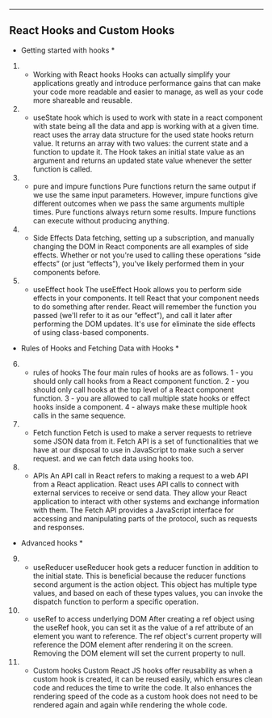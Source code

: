 ----------------------------
React Hooks and Custom Hooks
----------------------------




* Getting started with hooks *

1) - Working with React hooks
Hooks can actually simplify your applications greatly and introduce performance gains that can make your code more readable and easier to manage, as well as your code more shareable and reusable. 

2) - useState hook
which is used to work with state in a react component with state being all the data and app is working with at a given time. react uses the array data structure for the used state hooks return value. It returns an array with two values: the current state and a function to update it. The Hook takes an initial state value as an argument and returns an updated state value whenever the setter function is called.

3) - pure and impure functions
Pure functions return the same output if we use the same input parameters. However, impure functions give different outcomes when we pass the same arguments multiple times. Pure functions always return some results. Impure functions can execute without producing anything.

4) - Side Effects
Data fetching, setting up a subscription, and manually changing the DOM in React components are all examples of side effects. Whether or not you're used to calling these operations “side effects” (or just “effects”), you've likely performed them in your components before.

5) - useEffect hook
The useEffect Hook allows you to perform side effects in your components. It tell React that your component needs to do something after render. React will remember the function you passed (we'll refer to it as our “effect”), and call it later after performing the DOM updates. It's use for eliminate the side effects of using class-based components.




* Rules of Hooks and Fetching Data with Hooks *

6) - rules of hooks
The four main rules of hooks are as follows. 
1 - you should only call hooks from a React component function.
2 - you should only call hooks at the top level of a React component function.
3 - you are allowed to call multiple state hooks or effect hooks inside a component.
4 - always make these multiple hook calls in the same sequence. 

7) - Fetch function
Fetch is used to make a server requests to retrieve some JSON data from it. Fetch API is a set of functionalities that we have at our disposal to use in JavaScript to make such a server request. and we can fetch data using hooks too.

8) - APIs
An API call in React refers to making a request to a web API from a React application. React uses API calls to connect with external services to receive or send data. They allow your React application to interact with other systems and exchange information with them.
The Fetch API provides a JavaScript interface for accessing and manipulating parts of the protocol, such as requests and responses. 




* Advanced hooks *

9) - useReducer
useReducer hook gets a reducer function in addition to the initial state. This is beneficial because the reducer functions second argument is the action object. This object has multiple type values, and based on each of these types values, you can invoke the dispatch function to perform a specific operation. 

10) - useRef to access underlying DOM
After creating a ref object using the useRef hook, you can set it as the value of a ref attribute of an element you want to reference. The ref object's current property will reference the DOM element after rendering it on the screen. Removing the DOM element will set the current property to null.

11) - Custom hooks
Custom React JS hooks offer reusability as when a custom hook is created, it can be reused easily, which ensures clean code and reduces the time to write the code. It also enhances the rendering speed of the code as a custom hook does not need to be rendered again and again while rendering the whole code.